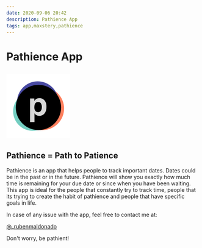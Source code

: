 ```yaml
---
date: 2020-09-06 20:42
description: Pathience App
tags: app,maxstery,pathience
---
```



# Pathience App

## ![icon-iPad83@2x](/images/icon-iPad83@2x.png)

## Pathience = Path to Patience

Pathience is an app that helps people to track important dates. Dates could be in the past or in the future. Pathience will show you exactly how much time is remaining for your due date or since when you have been waiting. This app is ideal for the people that constantly try to track time, people that its trying to create the habit of pathience and people that have specific goals in life.

In case of any issue with the app, feel free to contact me at:

[@_rubenmaldonado](https://twitter.com/_rubenmaldonado)

Don't worry, be pathient!

